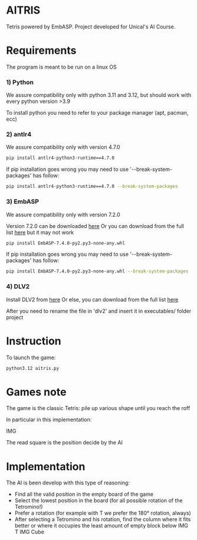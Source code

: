 # AITRIS
Tetris powered by EmbASP. Project developed for Unical's AI Course.

# Requirements

The program is meant to be run on a linux OS

### 1) Python

We assure compatibility only with python 3.11 and 3.12, but should work with every python version >3.9

To install python you need to refer to your package manager (apt, pacman, ecc)

### 2) antlr4

We assure compatibility only with version 4.7.0

```bash
pip install antlr4-python3-runtime==4.7.0
```

If pip installation goes wrong you may need to use '--break-system-packages' has follow:

```bash
pip install antlr4-python3-runtime==4.7.0 --break-system-packages
```

### 3) EmbASP

We assure compatibility only with version 7.2.0

Version 7.2.0 can be downloaded [here](https://github.com/DeMaCS-UNICAL/EmbASP/releases/download/7.2.0/EmbASP-7.2.0-py2.py3-none-any.whl)
Or you can download from the full list [here](https://github.com/DeMaCS-UNICAL/EmbASP/releases) but it may not work

```bash
pip install EmbASP-7.4.0-py2.py3-none-any.whl
```

If pip installation goes wrong you may need to use '--break-system-packages' has follow:

```bash
pip install EmbASP-7.4.0-py2.py3-none-any.whl --break-system-packages
```
### 4) DLV2

Install DLV2 from [here](https://drive.google.com/file/d/1cM6w_gAJ8A_ARxPIPoXgF2oPu3Iy06dC/view)
Or else, you can download from the full list [here](https://dlv.demacs.unical.it/)

After you need to rename the file in 'dlv2' and insert it in executables/ folder project 


# Instruction

To launch the game:
```bash
python3.12 aitris.py
```

# Games note

The game is the classic Tetris: pile up various shape until you reach the roff

In particular in this implementation:

IMG

The read square is the position decide by the AI

# Implementation

The AI is been develop with this type of reasoning:
- Find all the valid position in the empty board of the game
- Select the lowest position in the board (for all possible rotation of the Tetromino!)
- Prefer a rotation (for example with T we prefer the 180° rotation, always)
- After selecting a Tetromino and his rotation, find the column where it fits better or where it occupies the least amount of empty block below
IMG T
IMG Cube
